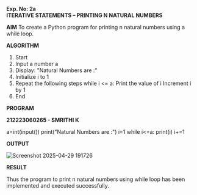 **Exp. No: 2a  
ITERATIVE STATEMENTS – PRINTING N NATURAL NUMBERS**

**AIM**
To create a Python program for printing n natural numbers using a while loop.



**ALGORITHM**

1. Start
2. Input a number a
3. Display: "Natural Numbers are :"
4. Initialize i to 1
5. Repeat the following steps while i <= a:
  Print the value of i
  Increment i by 1
6. End


**PROGRAM**

**212223060265 - SMRITHI K**

a=int(input())
print("Natural Numbers are :")
i=1
while i<=a:
        print(i)
        i+=1


**OUTPUT**

![Screenshot 2025-04-29 191726](https://github.com/user-attachments/assets/609f1f11-ea9e-466b-83e4-1161145c554a)


**RESULT**

Thus the program to print n natural numbers using while loop has been implemented and executed successfully.


